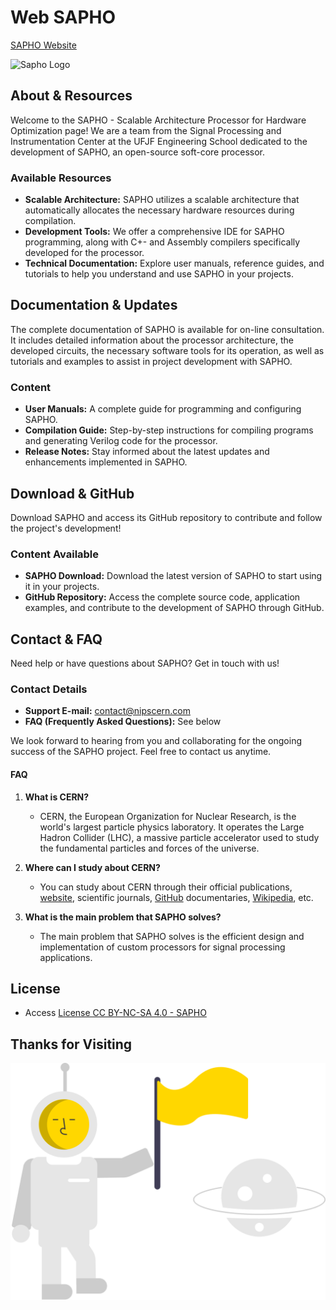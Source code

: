 # Web SAPHO
[SAPHO Website](https://www.nipscern.com)

![Sapho Logo](https://github.com/nipscernlab/websapho/blob/main/icons/icon_site_memory_128.svg)

## About & Resources

Welcome to the SAPHO - Scalable Architecture Processor for Hardware Optimization page! We are a team from the Signal Processing and Instrumentation Center at the UFJF Engineering School dedicated to the development of SAPHO, an open-source soft-core processor.

### Available Resources

- **Scalable Architecture:** SAPHO utilizes a scalable architecture that automatically allocates the necessary hardware resources during compilation.
- **Development Tools:** We offer a comprehensive IDE for SAPHO programming, along with C+- and Assembly compilers specifically developed for the processor.
- **Technical Documentation:** Explore user manuals, reference guides, and tutorials to help you understand and use SAPHO in your projects.

## Documentation & Updates

The complete documentation of SAPHO is available for on-line consultation. It includes detailed information about the processor architecture, the developed circuits, the necessary software tools for its operation, as well as tutorials and examples to assist in project development with SAPHO.

### Content

- **User Manuals:** A complete guide for programming and configuring SAPHO.
- **Compilation Guide:** Step-by-step instructions for compiling programs and generating Verilog code for the processor.
- **Release Notes:** Stay informed about the latest updates and enhancements implemented in SAPHO.

## Download & GitHub

Download SAPHO and access its GitHub repository to contribute and follow the project's development!

### Content Available

- **SAPHO Download:** Download the latest version of SAPHO to start using it in your projects.
- **GitHub Repository:** Access the complete source code, application examples, and contribute to the development of SAPHO through GitHub.

## Contact & FAQ

Need help or have questions about SAPHO? Get in touch with us!

### Contact Details

- **Support E-mail:** [contact@nipscern.com](mailto:contact@nipscern.com)
- **FAQ (Frequently Asked Questions):** See below

We look forward to hearing from you and collaborating for the ongoing success of the SAPHO project. Feel free to contact us anytime.

#### FAQ

1. **What is CERN?**
   - CERN, the European Organization for Nuclear Research, is the world's largest particle physics laboratory. It operates the Large Hadron Collider (LHC), a massive particle accelerator used to study the fundamental particles and forces of the universe.

2. **Where can I study about CERN?**
   - You can study about CERN through their official publications, [website](https://home.cern/), scientific journals, [GitHub](https://github.com/cernopendata/opendata.cern.ch) documentaries, [Wikipedia](https://en.wikipedia.org/wiki/CERN), etc.

3. **What is the main problem that SAPHO solves?**
   - The main problem that SAPHO solves is the efficient design and implementation of custom processors for signal processing applications.
   
## License
- Access [License CC BY-NC-SA 4.0 - SAPHO](https://creativecommons.org/licenses/by-nc-sa/4.0/legalcode.txt)


## Thanks for Visiting

![Thanks image](icons/icon_undraw_astronaut.svg)
